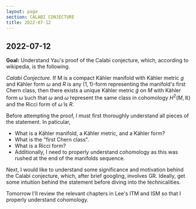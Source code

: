 ```yaml
---
layout: page
section: CALABI CONJECTURE
title: 2022-07-12
---
```


## 2022-07-12

**Goal:** Understand Yau's proof of the Calabi conjecture, which, according to wikipedia, is the following.

*Calabi Conjecture.* If M is a compact Kähler manifold with Kähler metric $g$ and Kähler form $\omega$ and $R$ is any $(1,1)$-form representing the manifold's first Chern class, then there exists a unique Kähler metric $\widetilde{g}$ on $M$ with Kähler form $\widetilde{\omega}$ such that $\omega$ and $\widetilde{\omega}$ represent the same class in cohomology $H^2(M,\mathbb{R})$ and the Ricci form of $\widetilde{\omega}$ is $R$.

Before attempting the proof, I must first thoroughly understand all pieces of the statement. In paticular,

* What is a Kähler manifold, a Kähler metric, and a Kähler form?
* What is the "first Chern class".
* What is a Ricci form?
* Additionally, I need to properly understand cohomology as this was rushed at the end of the manifolds sequence.

Next, I would like to understand some significance and motivation behind the Calabi conjecture, which, after brief googling, involves GR. Ideally, get some intuition behind the statement before diving into the technicalities.

Tomorrow I'll review the relevant chapters in Lee's ITM and ISM so that I properly understand cohomology.